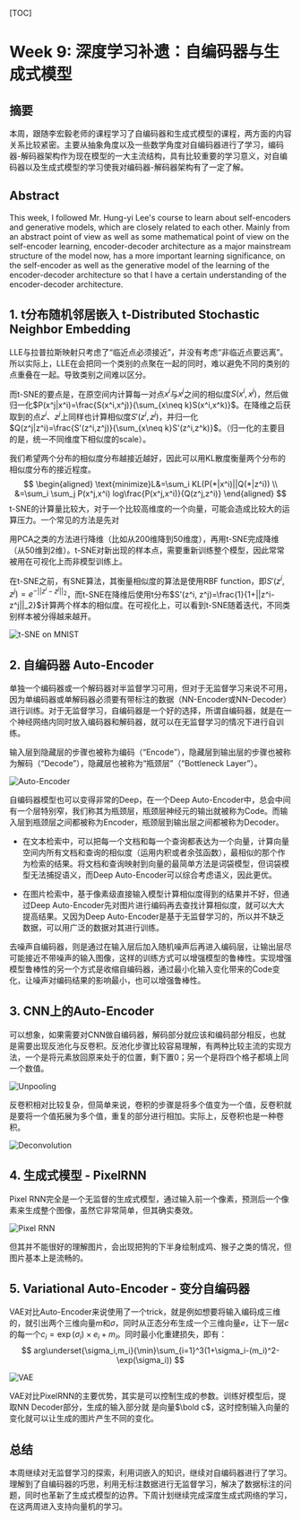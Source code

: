 [TOC]

# Week 9: 深度学习补遗：自编码器与生成式模型

## 摘要

本周，跟随李宏毅老师的课程学习了自编码器和生成式模型的课程，两方面的内容关系比较紧密。主要从抽象角度以及一些数学角度对自编码器进行了学习，编码器-解码器架构作为现在模型的一大主流结构，具有比较重要的学习意义，对自编码器以及生成式模型的学习使我对编码器-解码器架构有了一定了解。

## Abstract

This week, I followed Mr. Hung-yi Lee's course to learn about self-encoders and generative models, which are closely related to each other. Mainly from an abstract point of view as well as some mathematical point of view on the self-encoder learning, encoder-decoder architecture as a major mainstream structure of the model now, has a more important learning significance, on the self-encoder as well as the generative model of the learning of the encoder-decoder architecture so that I have a certain understanding of the encoder-decoder architecture.

## 1. t分布随机邻居嵌入 t-Distributed Stochastic Neighbor Embedding

LLE与拉普拉斯映射只考虑了“临近点必须接近”，并没有考虑“非临近点要远离”。所以实际上，LLE在会把同一个类别的点聚在一起的同时，难以避免不同的类别的点重叠在一起。导致类别之间难以区分。

而t-SNE的要点是，在原空间内计算每一对点$x^i$与$x^j$之间的相似度$S(x^i,x^j)$，然后做归一化$P(x^j|x^i)=\frac{S(x^i,x^j)}{\sum_{x\neq k}S(x^i,x^k)}$。在降维之后获取到的点$z^i$、$z^j$上同样也计算相似度$S'(z^i,z^j)$，并归一化$Q(z^j|z^i)=\frac{S'(z^i,z^j)}{\sum_{x\neq k}S'(z^i,z^k)}$。（归一化的主要目的是，统一不同维度下相似度的scale）。

我们希望两个分布的相似度分布越接近越好，因此可以用KL散度衡量两个分布的相似度分布的接近程度。
$$
\begin{aligned}
\text{minimize}L&=\sum_i KL(P(*|x^i)||Q(*|z^i)) \\
 &=\sum_i \sum_j P(x^j,x^i) log\frac{P(x^j,x^i)}{Q(z^j,z^i)}
\end{aligned}
$$
t-SNE的计算量比较大，对于一个比较高维度的一个向量，可能会造成比较大的运算压力。一个常见的方法是先对

用PCA之类的方法进行降维（比如从200维降到50维度），再用t-SNE完成降维（从50维到2维）。t-SNE对新出现的样本点，需要重新训练整个模型，因此常常被用在可视化上而非模型训练上。

在t-SNE之前，有SNE算法，其衡量相似度的算法是使用RBF function，即$S'(z^i, z^j)=e^{-||z^i-z^j||_2}$，而t-SNE在降维后使用t分布$S'(z^i, z^j)=\frac{1}{1+||z^i-z^j||_2}$计算两个样本的相似度。在可视化上，可以看到t-SNE随着迭代，不同类别样本被分得越来越开。

![t-SNE on MNIST](https://i-blog.csdnimg.cn/direct/9a5debb9a5c94a889c229156b4b259a8.png)

## 2. 自编码器 Auto-Encoder

单独一个编码器或一个解码器对半监督学习可用，但对于无监督学习来说不可用，因为单编码器或单解码器必须要有带标注的数据（NN-Encoder或NN-Decoder）进行训练。对于无监督学习，自编码器是一个好的选择，所谓自编码器，就是在一个神经网络内同时放入编码器和解码器，就可以在无监督学习的情况下进行自训练。

输入层到隐藏层的步骤也被称为编码（“Encode”），隐藏层到输出层的步骤也被称为解码（“Decode”），隐藏层也被称为“瓶颈层”（“Bottleneck Layer”）。

![Auto-Encoder](https://i-blog.csdnimg.cn/direct/3a98622642d84429b8b85b758f0c8a23.png)

自编码器模型也可以变得非常的Deep，在一个Deep Auto-Encoder中，总会中间有一个层特别窄，我们称其为瓶颈层，瓶颈层神经元的输出就被称为Code。而输入层到瓶颈层之间都被称为Encoder，瓶颈层到输出层之间都被称为Decoder。

- 在文本检索中，可以把每一个文档和每一个查询都表达为一个向量，计算向量空间内所有文档和查询的相似度（运用内积或者余弦函数），最相似的那个作为检索的结果。将文档和查询映射到向量的最简单方法是词袋模型，但词袋模型无法捕捉语义，而Deep Auto-Encoder可以综合考虑语义，因此更优。

- 在图片检索中，基于像素级直接输入模型计算相似度得到的结果并不好，但通过Deep Auto-Encoder先对图片进行编码再去查找计算相似度，就可以大大提高结果。又因为Deep Auto-Encoder是基于无监督学习的，所以并不缺乏数据，可以用广泛的数据对其进行训练。

去噪声自编码器，则是通过在输入层后加入随机噪声后再进入编码层，让输出层尽可能接近不带噪声的输入图像，这样的训练方式可以增强模型的鲁棒性。实现增强模型鲁棒性的另一个方式是收缩自编码器，通过最小化输入变化带来的Code变化，让噪声对编码结果的影响最小，也可以增强鲁棒性。

## 3. CNN上的Auto-Encoder

可以想象，如果需要对CNN做自编码器，解码部分就应该和编码部分相反，也就是需要出现反池化与反卷积。反池化步骤比较容易理解，有两种比较主流的实现方法，一个是将元素放回原来处于的位置，剩下置0；另一个是将四个格子都填上同一个数值。

![Unpooling](https://i-blog.csdnimg.cn/direct/ddeba74bbb6345f5ae5f1d78e211fa66.png)

反卷积相对比较复杂，但简单来说，卷积的步骤是将多个值变为一个值，反卷积就是要将一个值拓展为多个值，重复的部分进行相加。实际上，反卷积也是一种卷积。

![Deconvolution](https://i-blog.csdnimg.cn/direct/f6891eba05d745d483f9b7d0ef0a6583.png)



## 4. 生成式模型 - PixelRNN

Pixel RNN完全是一个无监督的生成式模型，通过输入前一个像素，预测后一个像素来生成整个图像，虽然它非常简单，但其确实奏效。

![Pixel RNN](https://i-blog.csdnimg.cn/direct/b94528a8aac6462ea4d6f4f14ce81503.png)

但其并不能很好的理解图片，会出现把狗的下半身绘制成鸡、猴子之类的情况，但图片基本上是流畅的。

## 5. Variational Auto-Encoder - 变分自编码器

VAE对比Auto-Encoder来说使用了一个trick，就是例如想要将输入编码成三维的，就引出两个三维向量$m$和$\sigma$，同时从正态分布生成一个三维向量$e$，让下一层$c$的每一个$c_i=\exp(\sigma_i)\times e_i+m_i$。同时最小化重建损失，即有：
$$
arg\underset{\sigma_i,m_i}{\min}\sum_{i=1}^3(1+\sigma_i-(m_i)^2-\exp(\sigma_i))
$$


![VAE](https://i-blog.csdnimg.cn/direct/a5caa24e2f3c4fa589f8037d32436628.png)

VAE对比PixelRNN的主要优势，其实是可以控制生成的参数。训练好模型后，提取NN Decoder部分，生成的输入部分就 是向量$\bold c$，这时控制输入向量的变化就可以让生成的图片产生不同的变化。

## 总结

本周继续对无监督学习的探索，利用词嵌入的知识，继续对自编码器进行了学习。理解到了自编码器的巧思，利用无标注数据进行无监督学习，解决了数据标注的问题，同时也革新了生成式模型的边界。下周计划继续完成深度生成式网络的学习，在这两周进入支持向量机的学习。

